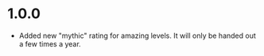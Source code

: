 # 1.0.0
- Added new "mythic" rating for amazing levels. It will only be handed out a few times a year.